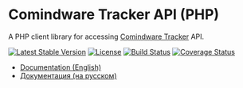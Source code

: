 # Comindware Tracker API (PHP)

A PHP client library for accessing [Comindware Tracker](https://comindware.com/tracker/) API.

[![Latest Stable Version](https://poser.pugx.org/comindware/tracker-php-api/v/stable.png)](https://packagist.org/packages/comindware/tracker-php-api)
[![License](https://poser.pugx.org/comindware/tracker-php-api/license.png)](https://packagist.org/packages/comindware/tracker-php-api)
[![Build Status](https://travis-ci.org/comindware/tracker-php-api.svg?branch=master)](https://travis-ci.org/comindware/tracker-php-api)
[![Coverage Status](https://coveralls.io/repos/github/comindware/tracker-php-api/badge.svg?branch=master)](https://coveralls.io/github/comindware/tracker-php-api?branch=master)

- [Documentation (English)](docs/index.en.md)
- [Документация (на русском)](docs/index.ru.md)
